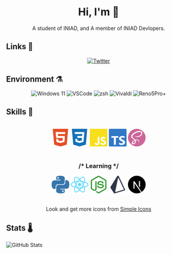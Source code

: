 <div align="center">
    <h1>Hi, I'm 🧶</h1>
    <p>A student of INIAD, and A member of INIAD Devlopers.</p>
</div>

## Links 🤝

<div align="center">
    <a target="_blank" href="https://twitter.com/mst_mkt">
        <img alt="Twitter" src="https://img.shields.io/static/v1?style=for-the-badge&logo=twitter&label=Twitter&message=@mst_mkt&color=blue"/>
    </a>
</div>

## Environment ⚗️

<div align="center">
    <img alt="Windows 11" src="https://img.shields.io/static/v1?label=OS&message=Windows 11&color=blue"/>
    <img alt="VSCode" src="https://img.shields.io/static/v1?label=Editor&message=VSCode&color=skyblue"/>
    <img alt="zsh" src="https://img.shields.io/static/v1?label=Shell&message=zsh&color=black"/>
    <img alt="Vivaldi" src="https://img.shields.io/static/v1?label=Browser&message=Vivaldi&color=red"/>
    <img alt="Reno5Pro+" src="https://img.shields.io/static/v1?label=Phone&message=Reno5Pro＋&color=magenta"/>
</div>

## Skills 🍹

<div align="center">
    <br>
    <img width="48px" alt="HTML5" src="./assets/html5.svg"/>
    <img width="48px" alt="CSS3" src="./assets/css3.svg"/>
    <img width="48px" alt="JavaScript" src="./assets/javascript.svg"/>
    <img width="48px" alt="JavaScript" src="./assets/typescript.svg"/>
    <img width="48px" alt="Sass" src="./assets/sass.svg"/>
    <br>
    <br>
    <h3>/* Learning */</h3>
    <img width="48px" alt="Node.js" src="./assets/python.svg"/>
    <img width="48px" alt="Vite" src="./assets/react.svg"/>
    <img width="48px" alt="Vue.js" src="./assets/nodejs.svg"/>
    <img width="48px" alt="Nuxt.js" src="./assets/prisma.svg"/>
    <img width="48px" alt="React" src="./assets/nextjs.svg"/>
    <br>
    <br>
    <p>Look and get more icons from <a href="https://simpleicons.org">Simple Icons</a></p>
</div>

## Stats 🌡️

![GitHub Stats](https://github-readme-stats.vercel.app/api?username=mst-mkt&count_private=true&show_icons=true&theme=graywhite)
